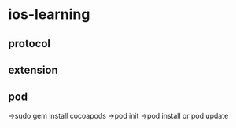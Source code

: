 # ios-learning

## protocol

## extension

## pod
->sudo gem install cocoapods
->pod init
->pod install or pod update

